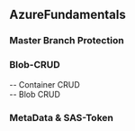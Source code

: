 ## AzureFundamentals

### Master Branch Protection

### Blob-CRUD
-- Container CRUD <br />
-- Blob		 CRUD <br />

### MetaData & SAS-Token